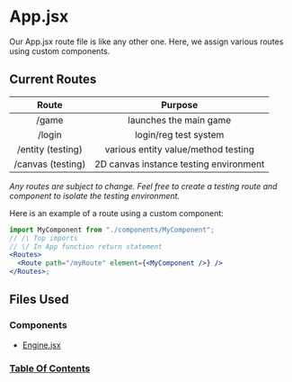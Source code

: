 # App.jsx

Our App.jsx route file is like any other one. Here, we assign various routes using custom components.

## Current Routes

|       Route       |                Purpose                 |
| :---------------: | :------------------------------------: |
|       /game       |         launches the main game         |
|      /login       |         login/reg test system          |
| /entity (testing) |  various entity value/method testing   |
| /canvas (testing) | 2D canvas instance testing environment |

_Any routes are subject to change. Feel free to create a testing route and component to isolate the testing environment._

Here is an example of a route using a custom component:

```jsx
import MyComponent from "./components/MyComponent";
// /\ Top imports
// \/ In App function return statement
<Routes>
  <Route path="/myRoute" element={<MyComponent />} />
</Routes>;
```

## Files Used

### Components

- [Engine.jsx](./Doc-Engine.md)

### [Table Of Contents](./table-of-contents.md)
